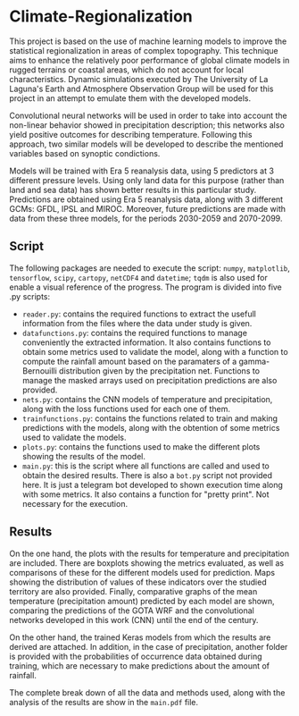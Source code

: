 # Climate-Regionalization

This project is based on the use of machine learning models to improve the statistical regionalization in areas of complex topography. This technique aims to enhance the relatively poor performance of global climate models in rugged terrains or coastal areas, which do not account for local characteristics. Dynamic simulations executed by The University of La Laguna's Earth and Atmosphere Observation Group will be used for this project in an attempt to emulate them with the developed models.

Convolutional neural networks will be used in order to take into account the non-linear behavior showed in precipitation description; this networks also yield positive outcomes for describing temperature. Following this approach, two similar models will be developed to describe the mentioned variables based on synoptic condictions.

Models will be trained with Era 5 reanalysis data, using 5 predictors at 3 different pressure levels. Using only land data for this purpose (rather than land and sea data) has shown better results in this particular study. Predictions are obtained using Era 5 reanalysis data, along with 3 different GCMs: GFDL, IPSL and MIROC. Moreover, future predictions are made with data from these three models, for the periods 2030-2059 and 2070-2099. 

## Script

The following packages are needed to execute the script: `numpy`, `matplotlib`, `tensorflow`, `scipy`, `cartopy`, `netCDF4` and `datetime`; `tqdm` is also used for enable a visual reference of the progress. The program is divided into five .py scripts:
- `reader.py`: contains the required functions to extract the usefull information from the files where the data under study is given.
- `datafunctions.py`: contains the required functions to manage conveniently the extracted information. It also contains functions to obtain some metrics used to validate the model, along with a function to compute the rainfall amount based on the paramaters of a gamma-Bernouilli distribution given by the precipitation net. Functions to manage the masked arrays used on precipitation predictions are also provided. 
- `nets.py`: contains the CNN models of temperature and precipitation, along with the loss functions used for each one of them. 
- `trainfunctions.py`: contains the functions related to train and making predictions with the models, along with the obtention of some metrics used to validate the models.
- `plots.py`: contains the functions used to make the different plots showing the results of the model. 
- `main.py`: this is the script where all functions are called and used to obtain the desired results.
There is also a `bot.py` script not provided here. It is just a telegram bot developed to shown execution time along with some metrics. It also contains a function for "pretty print". Not necessary for the execution.  

## Results

On the one hand, the plots with the results for temperature and precipitation are included. There are boxplots showing the metrics evaluated, as well as comparisons of these for the different models used for prediction. Maps showing the distribution of values of these indicators over the studied territory are also provided. Finally, comparative graphs of the mean temperature (precipitation amount) predicted by each model are shown, comparing the predictions of the GOTA WRF and the convolutional networks developed in this work (CNN) until the end of the century.

On the other hand, the trained Keras models from which the results are derived are attached. In addition, in the case of precipitation, another folder is provided with the probabilities of occurrence data obtained during training, which are necessary to make predictions about the amount of rainfall. 

The complete break down of all the data and methods used, along with the analysis of the results are show in the `main.pdf` file.
